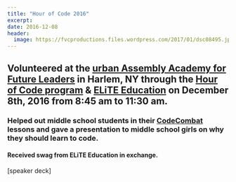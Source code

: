 ```yaml
---
title: "Hour of Code 2016"
excerpt:
date: 2016-12-08
header:
  image: https://fvcproductions.files.wordpress.com/2017/01/dsc08495.jpg
---
```


Volunteered at the [urban Assembly Academy for Future Leaders](https://schools.nyc.gov/SchoolPortals/05/M286/default.htm) in Harlem, NY through the [Hour of Code program](https://hourofcode.com) & [ELiTE Education](https://www.elite-education.org/csweek2016) on December 8th, 2016 from 8:45 am to 11:30 am.
---------------

### Helped out middle school students in their [CodeCombat](https://codecombat.com) lessons and gave a presentation to middle school girls on why they should learn to code.

#### Received swag from ELiTE Education in exchange.

[speaker deck]